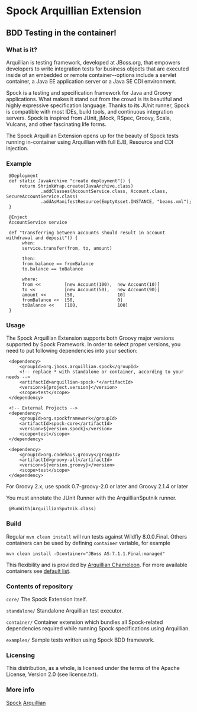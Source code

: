 # Spock Arquillian Extension 

## BDD Testing in the container!

### What is it?

Arquillian is testing framework, developed at JBoss.org, that empowers
developers to write integration tests for business objects that are executed
inside of an embedded or remote container--options include a servlet
container, a Java EE application server or a Java SE CDI environment.

Spock is a testing and specification framework for Java and Groovy applications. 
What makes it stand out from the crowd is its beautiful and highly expressive specification language. 
Thanks to its JUnit runner, Spock is compatible with most IDEs, build tools, and continuous integration servers. 
Spock is inspired from JUnit, jMock, RSpec, Groovy, Scala, Vulcans, and other fascinating life forms.

The Spock Arquillian Extension opens up for the beauty of Spock tests running in-container using Arquillian with 
full EJB, Resource and CDI injection.


### Example
```
 @Deployment
 def static JavaArchive "create deployment"() {
     return ShrinkWrap.create(JavaArchive.class)
             .addClasses(AccountService.class, Account.class, SecureAccountService.class)
             .addAsManifestResource(EmptyAsset.INSTANCE, "beans.xml");
 }
 
 @Inject 
 AccountService service
        
 def "transferring between accounts should result in account withdrawal and deposit"() {
      when:
      service.transfer(from, to, amount)
        
      then:
      from.balance == fromBalance
      to.balance == toBalance
        
      where:
      from <<         [new Account(100),  new Account(10)]
      to <<           [new Account(50),   new Account(90)]
      amount <<       [50,                10]
      fromBalance <<  [50,                0]
      toBalance <<    [100,               100]
 }
```
### Usage

The Spock Arquillian Extension supports both Groovy major versions supported
by Spock Framework. In order to select proper versions, you need to put
following dependencies into your <dependencies> section:
```
 <dependency>
     <groupId>org.jboss.arquillian.spock</groupId>
     <!-- replace * with standalone or container, according to your needs -->
     <artifactId>arquillian-spock-*</artifactId>
     <version>${project.version}</version>
     <scope>test</scope>
 </dependency>

 <!-- External Projects -->
 <dependency>
     <groupId>org.spockframework</groupId>
     <artifactId>spock-core</artifactId>
     <version>${version.spock}</version>
     <scope>test</scope>
 </dependency>

 <dependency>
     <groupId>org.codehaus.groovy</groupId>
     <artifactId>groovy-all</artifactId>
     <version>${version.groovy}</version>
     <scope>test</scope>
 </dependency>
```
For Groovy 2.x, use spock 0.7-groovy-2.0 or later and Groovy 2.1.4 or later

You must annotate the JUnit Runner with the ArquillianSputnik runner.
```
 @RunWith(ArquillianSputnik.class)
```

### Build

Regular `mvn clean install` will run tests against Wildfly 8.0.0.Final. Others containers can be used by defining `container` variable, for example
```
mvn clean install -Dcontainer="JBoss AS:7.1.1.Final:managed"
```

This flexibility and is provided by [Arquillian Chameleon](https://github.com/arquillian/arquillian-container-chameleon). For more available containers see [default list](https://github.com/arquillian/arquillian-container-chameleon/blob/1.0.0.Alpha6/src/main/resources/chameleon/default/containers.yaml).

### Contents of repository

 `core/`
	The Spock Extension itself.
   
 `standalone/`
 	Standalone Arquillian test executor.
 
 `container/`
 	Container extension which bundles all Spock-related dependencies required
 	while running Spock specifications using Arquillian.
 	
 `examples/`
	Sample tests written using Spock BDD framework.

### Licensing
 
 This distribution, as a whole, is licensed under the terms of the Apache
 License, Version 2.0 (see license.txt).
 

### More info

[Spock](http://spockframework.github.io/spock/docs/)
[Arquillian](http://arquillian.org/)
                             
